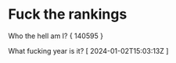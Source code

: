 # Fuck the rankings

Who the hell am I?
{ 140595 }

What fucking year is it?
[ 2024-01-02T15:03:13Z ]
